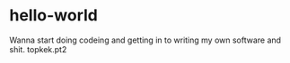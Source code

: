 # hello-world
Wanna start doing codeing and getting in to writing my own software and shit.
topkek.pt2
